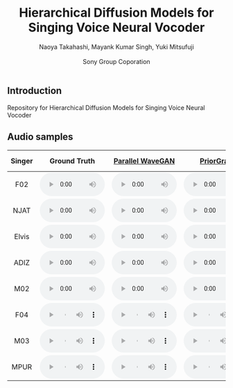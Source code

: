 # <center>Hierarchical Diffusion Models for Singing Voice Neural Vocoder</center>

<center>Naoya Takahashi, Mayank Kumar Singh, Yuki Mitsufuji</center><br> 
<center>Sony Group Coporation</center> 

<br>

## Introduction
Repository for Hierarchical Diffusion Models for Singing Voice Neural Vocoder

## Audio samples

<table align="center"  style="text-align: center;">
  <thead>
    <tr>
      <th>Singer</th>
      <th>Ground Truth</th>
      <th><a href="https://arxiv.org/abs/1910.11480">Parallel WaveGAN</a></th>
      <th><a href="https://arxiv.org/abs/2106.06406">PriorGrad</a></th>
      <th>HPG-2stage (Ours)</th>
    </tr>
  </thead>
  <tbody>
      <tr>
      <td>F02</td>
      <td><audio  controls="" style="width:150px;" preload="auto">
            <source src="wavs/GT/F02_117.wav"></audio></td>
      <td><audio  controls="" style="width:150px;" preload="auto">
            <source src="wavs/PWG/F02_117.wav"></audio></td>
      <td><audio  controls="" style="width:150px;" preload="auto">
            <source src="wavs/PG/F02_117.wav"></audio></td>
      <td><audio  controls="" style="width:150px;" preload="auto">
            <source src="wavs/HPG/F02_117.wav"></audio></td>
    </tr>
    <tr>
      <td>NJAT</td>
      <td><audio  controls="" style="width:150px;" preload="auto">
            <source src="wavs/GT/NJAT_12.wav"></audio></td>
      <td><audio  controls="" style="width:150px;" preload="auto">
            <source src="wavs/PWG/NJAT_12.wav"></audio></td>
      <td><audio  controls="" style="width:150px;" preload="auto">
            <source src="wavs/PG/NJAT_12.wav"></audio></td>
      <td><audio  controls="" style="width:150px;" preload="auto">
            <source src="wavs/HPG/NJAT_12.wav"></audio></td>
    </tr>
    <tr>
      <td>Elvis</td>
      <td><audio  controls="" style="width:150px;" preload="auto">
            <source src="wavs/GT/English-Elvis_139.wav"></audio></td>
      <td><audio  controls="" style="width:150px;" preload="auto">
            <source src="wavs/PWG/English-Elvis_139.wav"></audio></td>
      <td><audio  controls="" style="width:150px;" preload="auto">
            <source src="wavs/PG/English-Elvis_139.wav"></audio></td>
      <td><audio  controls="" style="width:150px;" preload="auto">
            <source src="wavs/HPG/English-Elvis_139.wav"></audio></td>
    </tr>
    <tr>
      <td>ADIZ</td>
      <td><audio  controls="" style="width:150px;" preload="auto">
            <source src="wavs/GT/ADIZ_21.wav"></audio></td>
      <td><audio  controls="" style="width:150px;" preload="auto">
            <source src="wavs/PWG/ADIZ_21.wav"></audio></td>
      <td><audio  controls="" style="width:150px;" preload="auto">
            <source src="wavs/PG/ADIZ_21.wav"></audio></td>
      <td><audio  controls="" style="width:150px;" preload="auto">
            <source src="wavs/HPG/ADIZ_21.wav"></audio></td>
    </tr>
    <tr>
      <td>M02</td>
      <td><audio  controls="" style="width:150px;" preload="auto">
            <source src="wavs/GT/M02_106.wav"></audio></td>
      <td><audio  controls="" style="width:150px;" preload="auto">
            <source src="wavs/PWG/M02_106.wav"></audio></td>
      <td><audio  controls="" style="width:150px;" preload="auto">
            <source src="wavs/PG/M02_106.wav"></audio></td>
      <td><audio  controls="" style="width:150px;" preload="auto">
            <source src="wavs/HPG/M02_106.wav"></audio></td>
    </tr>
    <tr>
      <td>F04</td>
      <td><audio  controls="" style="width:150px;" preload="auto">
            <source src="wavs/GT/F04_132.wav"></audio></td>
      <td><audio  controls="" style="width:150px;" preload="auto">
            <source src="wavs/PWG/F04_132.wav"></audio></td>
      <td><audio  controls="" style="width:150px;" preload="auto">
            <source src="wavs/PG/F04_132.wav"></audio></td>
      <td><audio  controls="" style="width:150px;" preload="auto">
            <source src="wavs/HPG/F04_132.wav"></audio></td>
    </tr>
    <tr>
      <td>M03</td>
      <td><audio  controls="" style="width:150px;" preload="auto">
            <source src="wavs/GT/M03_127.wav"></audio></td>
      <td><audio  controls="" style="width:150px;" preload="auto">
            <source src="wavs/PWG/M03_127.wav"></audio></td>
      <td><audio  controls="" style="width:150px;" preload="auto">
            <source src="wavs/PG/M03_127.wav"></audio></td>
      <td><audio  controls="" style="width:150px;" preload="auto">
            <source src="wavs/HPG/M03_127.wav"></audio></td>
    </tr>
    <tr>
      <td>MPUR</td>
      <td><audio  controls="" style="width:150px;" preload="auto">
            <source src="wavs/GT/MPUR_2.wav"></audio></td>
      <td><audio  controls="" style="width:150px;" preload="auto">
            <source src="wavs/PWG/MPUR_2.wav"></audio></td>
      <td><audio  controls="" style="width:150px;" preload="auto">
            <source src="wavs/PG/MPUR_2.wav"></audio></td>
      <td><audio  controls="" style="width:150px;" preload="auto">
            <source src="wavs/HPG/MPUR_2.wav"></audio></td>
    </tr>
  </tbody>
</table>